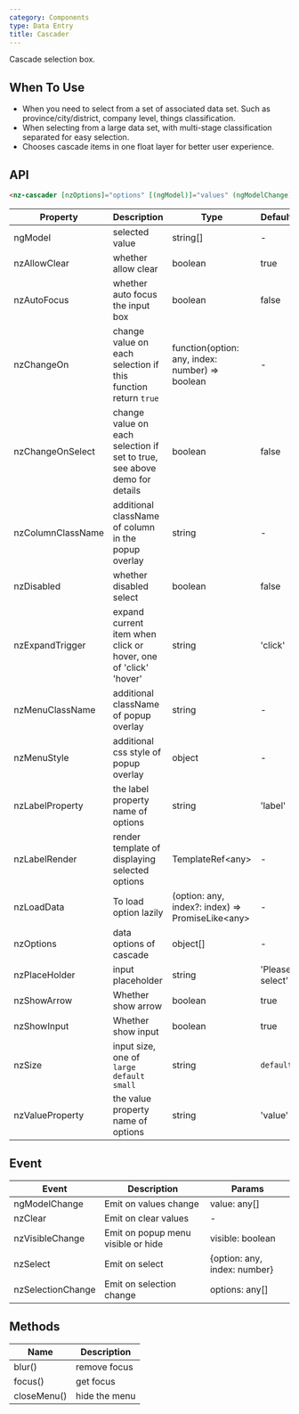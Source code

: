 ```yaml
---
category: Components
type: Data Entry
title: Cascader
---
```


Cascade selection box.

## When To Use

- When you need to select from a set of associated data set. Such as province/city/district, company level, things classification.
- When selecting from a large data set, with multi-stage classification separated for easy selection.
- Chooses cascade items in one float layer for better user experience.

## API

```html
<nz-cascader [nzOptions]="options" [(ngModel)]="values" (ngModelChange)="onChanges($event)"></nz-cascader>
```

| Property | Description | Type | Default |
| -------- | ----------- | ---- | ------- |
| ngModel | selected value | string\[] | - |
| nzAllowClear | whether allow clear | boolean | true |
| nzAutoFocus | whether auto focus the input box | boolean | false |
| nzChangeOn | change value on each selection if this function return `true` | function(option: any, index: number) =&gt; boolean | - |
| nzChangeOnSelect | change value on each selection if set to true, see above demo for details | boolean | false |
| nzColumnClassName | additional className of column in the popup overlay | string | - |
| nzDisabled | whether disabled select | boolean | false |
| nzExpandTrigger | expand current item when click or hover, one of 'click' 'hover' | string | 'click' |
| nzMenuClassName | additional className of popup overlay | string | - |
| nzMenuStyle | additional css style of popup overlay | object | - |
| nzLabelProperty | the label property name of options | string | 'label' |
| nzLabelRender | render template of displaying selected options | TemplateRef&lt;any&gt; | - |
| nzLoadData | To load option lazily | (option: any, index?: index) => PromiseLike&lt;any&gt; | - |
| nzOptions | data options of cascade | object[] | - |
| nzPlaceHolder | input placeholder | string | 'Please select' |
| nzShowArrow | Whether show arrow | boolean | true |
| nzShowInput | Whether show input | boolean | true |
| nzSize | input size, one of `large` `default` `small` | string | `default` |
| nzValueProperty | the value property name of options | string | 'value' |

## Event

| Event | Description | Params |
| --- | --- | --- |
| ngModelChange | Emit on values change | value: any[] |
| nzClear | Emit on clear values | - |
| nzVisibleChange | Emit on popup menu visible or hide | visible: boolean |
| nzSelect | Emit on select | {option: any, index: number} |
| nzSelectionChange | Emit on selection change | options: any[] |

## Methods

| Name | Description |
| ---- | ----------- |
| blur() | remove focus |
| focus() | get focus |
| closeMenu() | hide the menu |
